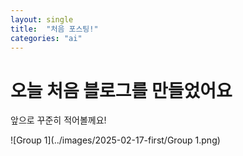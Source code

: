 ```yaml
---
layout: single
title:  "처음 포스팅!"
categories: "ai"
---
```


# 오늘 처음 블로그를 만들었어요

앞으로 꾸준히 적어볼께요!



![Group 1](../images/2025-02-17-first/Group 1.png)
